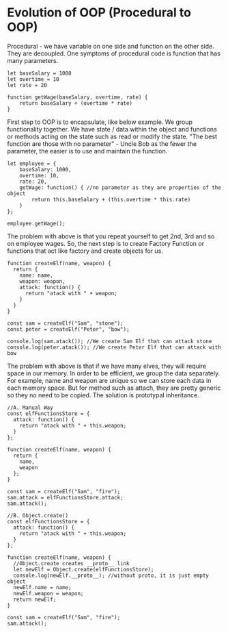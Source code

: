 # Evolution of OOP \(Procedural to OOP\)

Procedural - we have variable on one side and function on the other side. They are decoupled. One symptoms of procedural code is function that has many parameters.

```
let baseSalary = 1000
let overtime = 10
let rate = 20

function getWage(baseSalary, overtime, rate) {
    return baseSalary + (overtime * rate)
}
```

First step to OOP is to encapsulate, like below example. We group functionality together. We have state / data within the object and functions or methods acting on the state such as read or modify the state. "The best function are those with no parameter" - Uncle Bob as the fewer the parameter, the easier is to use and maintain the function. 

```
let employee = {
    baseSalary: 1000,
    overtime: 10,
    rate: 20,
    getWage: function() { //no parameter as they are properties of the object
        return this.baseSalary + (this.overtime * this.rate)
    }
};

employee.getWage();
```

The problem with above is that you repeat yourself to get 2nd, 3rd and so on employee wages. So, the next step is to create Factory Function or functions that act like factory and create objects for us.

```
function createElf(name, weapon) {
  return {
    name: name,
    weapon: weapon,
    attack: function() {
      return "atack with " + weapon;
    }
  }
}

const sam = createElf("Sam", "stone");
const peter = createElf("Peter", "bow");

console.log(sam.atack()); //We create Sam Elf that can attack stone
console.log(peter.atack()); //We create Peter Elf that can attack with bow
```

The problem with above is that if we have many elves, they will require space in our memory. In order to be efficient, we group the data separately. For example, name and weapon are unique so we can store each data in each memory space. But for method such as attach, they are pretty generic so they no need to be copied. The solution is prototypal inheritance.

```
//A. Manual Way
const elfFunctionsStore = {
  attack: function() {
    return "atack with " + this.weapon;
  }
};

function createElf(name, weapon) {
  return {
    name,
    weapon
  };
}

const sam = createElf("Sam", "fire");
sam.attack = elfFunctionsStore.attack;
sam.attack();

//B. Object.create()
const elfFunctionsStore = {
  attack: function() {
    return "atack with " + this.weapon;
  }
};

function createElf(name, weapon) {
  //Object.create creates __proto__ link
  let newElf = Object.create(elfFunctionsStore);
  console.log(newElf.__proto__); //without proto, it is just empty object
  newElf.name = name;
  newElf.weapon = weapon;
  return newElf;
}

const sam = createElf("Sam", "fire");
sam.attack();
```


